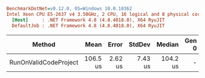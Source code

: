 ``` ini

BenchmarkDotNet=v0.12.0, OS=Windows 10.0.18362
Intel Xeon CPU E5-2637 v4 3.50GHz, 2 CPU, 16 logical and 8 physical cores
  [Host]     : .NET Framework 4.8 (4.8.4018.0), X64 RyuJIT
  DefaultJob : .NET Framework 4.8 (4.8.4018.0), X64 RyuJIT


```
|                Method |     Mean |   Error |  StdDev |   Median | Gen 0 | Gen 1 | Gen 2 | Allocated |
|---------------------- |---------:|--------:|--------:|---------:|------:|------:|------:|----------:|
| RunOnValidCodeProject | 106.5 us | 2.62 us | 7.43 us | 104.2 us |     - |     - |     - |         - |
